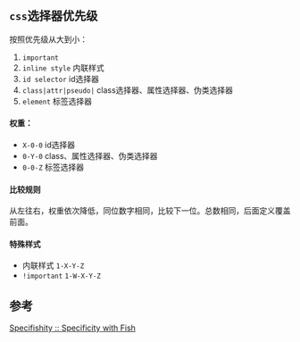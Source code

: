 ## `css`选择器优先级
按照优先级从大到小：

1. `important`
2. `inline style` 内联样式
3. `id selector` id选择器
4. `class|attr|pseudo|` class选择器、属性选择器、伪类选择器
5. `element` 标签选择器

#### 权重：
* `X-0-0` id选择器
* `0-Y-0` class、属性选择器、伪类选择器
* `0-0-Z` 标签选择器

#### 比较规则
从左往右，权重依次降低，同位数字相同，比较下一位。总数相同，后面定义覆盖前面。

#### 特殊样式
* 内联样式 `1-X-Y-Z`
* `!important` `1-W-X-Y-Z`

## 参考
[Specifishity :: Specificity with Fish](https://specifishity.com/)
